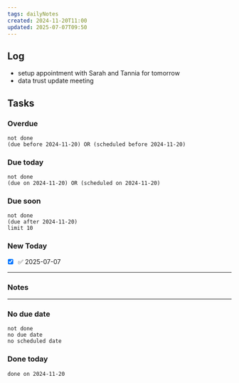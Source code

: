 ```yaml
---
tags: dailyNotes
created: 2024-11-20T11:00
updated: 2025-07-07T09:50
---
```

## Log
- setup appointment with Sarah and Tannia for tomorrow
- data trust update meeting

## Tasks
### Overdue
```tasks
not done
(due before 2024-11-20) OR (scheduled before 2024-11-20)
```

### Due today
```tasks
not done
(due on 2024-11-20) OR (scheduled on 2024-11-20)
```

### Due soon
```tasks
not done
(due after 2024-11-20)
limit 10
```

### New Today
- [x] ✅ 2025-07-07
----
### Notes

----
### No due date
```tasks
not done
no due date
no scheduled date
```

### Done today
```tasks
done on 2024-11-20
```
